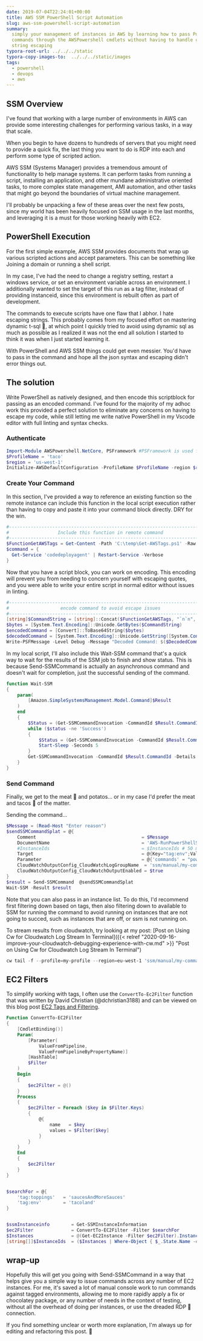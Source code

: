 ```yaml
---
date: 2019-07-04T22:24:01+00:00
title: AWS SSM PowerShell Script Automation
slug: aws-ssm-powershell-script-automation
summary:
  simply your management of instances in AWS by learning how to pass PowerShell
  commands through the AWSPowershell cmdlets without having to handle complicated
  string escaping
typora-root-url: ../../../static
typora-copy-images-to:  ../../../static/images
tags:
  - powershell
  - devops
  - aws
---
```


## SSM Overview

I've found that working with a large number of environments in AWS can provide some interesting challenges for performing various tasks, in a way that scale.

When you begin to have dozens to hundreds of servers that you might need to provide a quick fix, the last thing you want to do is RDP into each and perform some type of scripted action.

AWS SSM (Systems Manager) provides a tremendous amount of functionality to help manage systems. It can perform tasks from running a script, installing an application, and other mundane administrative oriented tasks, to more complex state management, AMI automation, and other tasks that might go beyond the boundaries of virtual machine management.

I'll probably be unpacking a few of these areas over the next few posts, since my world has been heavily focused on SSM usage in the last months, and leveraging it is a must for those working heavily with EC2.

## PowerShell Execution

For the first simple example, AWS SSM provides documents that wrap up various scripted actions and accept parameters. This can be something like Joining a domain or running a shell script.

In my case, I've had the need to change a registry setting, restart a windows service, or set an environment variable across an environment. I additionally wanted to set the target of this run as a tag filter, instead of providing instanceid, since this environment is rebuilt often as part of development.

The commands to execute scripts have one flaw that I abhor. I hate escaping strings. This probably comes from my focused effort on mastering dynamic t-sql :hankey:, at which point I quickly tried to avoid using dynamic sql as much as possible as I realized it was not the end all solution I started to think it was when I just started learning it.

With PowerShell and AWS SSM things could get even messier. You'd have to pass in the command and hope all the json syntax and escaping didn't error things out.

## The solution

Write PowerShell as natively designed, and then encode this scriptblock for passing as an encoded command. I've found for the majority of my adhoc work this provided a perfect solution to eliminate any concerns on having to escape my code, while still letting me write native PowerShell in my Vscode editor with full linting and syntax checks.

### Authenticate

```powershell
Import-Module AWSPowershell.NetCore, PSFramework #PSFramework is used for better config and logging. I include with any work i do
$ProfileName = 'taco'
$region = 'us-west-1'
Initialize-AWSDefaultConfiguration -ProfileName $ProfileName -region $region
```

### Create Your Command

In this section, I've provided a way to reference an existing function so the remote instance can include this function in the local script execution rather than having to copy and paste it into your command block directly. DRY for the win.

```powershell
#----------------------------------------------------------------------------#
#                  Include this function in remote command                   #
#----------------------------------------------------------------------------#
$FunctionGetAWSTags = Get-Content -Path 'C:\temp\Get-AWSTags.ps1' -Raw
$command = {
  Get-Service 'codedeployagent' | Restart-Service -Verbose
}
```

Now that you have a script block, you can work on encoding. This encoding will prevent you from needing to concern yourself with escaping quotes, and you were able to write your entire script in normal editor without issues in linting.

```powershell
#----------------------------------------------------------------------------#
#                   encode command to avoid escape issues                    #
#----------------------------------------------------------------------------#
[string]$CommandString = [string]::Concat($FunctionGetAWSTags, "`n`n", $Command.ToString())
$bytes = [System.Text.Encoding]::Unicode.GetBytes($CommandString)
$encodedCommand = [Convert]::ToBase64String($bytes)
$decodedCommand = [System.Text.Encoding]::Unicode.GetString([System.Convert]::FromBase64String($encodedCommand));
Write-PSFMessage -Level Debug -Message "Decoded Command: $($DecodedCommand)"
```

In my local script, I'll also include this Wait-SSM command that's a quick way to wait for the results of the SSM job to finish and show status. This is because Send-SSMCommand is actually an asynchronous command and doesn't wait for completion, just the successful sending of the command.

```powershell
function Wait-SSM
{
    param(
        [Amazon.SimpleSystemsManagement.Model.Command]$Result
    )
    end
    {
        $Status = (Get-SSMCommandInvocation -CommandId $Result.CommandId -Details $true | Select-Object -ExpandProperty CommandPlugins).Status.Value
        while ($status -ne 'Success')
        {
            $Status = (Get-SSMCommandInvocation -CommandId $Result.CommandId -Details $true | Select-Object -ExpandProperty CommandPlugins).Status.Value
            Start-Sleep -Seconds 5
        }
        Get-SSMCommandInvocation -CommandId $Result.CommandId -Details $true | Select-Object InstanceId, Status | Format-Table -Autosize -Wrap
    }
}
```

### Send Command

Finally, we get to the meat :poultry_leg: and potatos... or in my case I'd prefer the meat and tacos :taco: of the matter.

Sending the command...

```powershell
$Message = (Read-Host "Enter reason")
$sendSSMCommandSplat = @{
    Comment                                       = $Message
    DocumentName                                  = 'AWS-RunPowerShellScript'
    #InstanceIds                                  = $InstanceIds # 50 max limit
    Target                                        = @{Key="tag:env";Values=@("tacoland")}
    Parameter                                     = @{'commands' = "powershell.exe -nologo -noprofile -encodedcommand $encodedCommand"  }
    CloudWatchOutputConfig_CloudWatchLogGroupName  = 'ssm/manual/my-command'
    CloudWatchOutputConfig_CloudWatchOutputEnabled = $true
}
$result = Send-SSMCommand  @sendSSMCommandSplat
Wait-SSM -Result $result
```

Note that you can also pass in an instance list.
To do this, I'd recommend first filtering down based on tags, then also filtering down to available to SSM for running the command to avoid running on instances that are not going to succed, such as instances that are off, or ssm is not running on.

To stream results from cloudwatch, try looking at my post: [Post on Using Cw for Cloudwatch Log Stream In Terminal]({{< relref "2020-09-16-improve-your-cloudwatch-debugging-experience-with-cw.md" >}} "Post on Using Cw for Cloudwatch Log Stream In Terminal")

```powershell
cw tail -f --profile=my-profile --region=eu-west-1 'ssm/manual/my-command'
```

## EC2 Filters

To simplify working with tags, I often use the `ConvertTo-Ec2Filter` function that was written by David Christian (@dchristian3188) and can be viewed on this blog post [EC2 Tags and Filtering](http://bit.ly/2KYcWGF).

```powershell
Function ConvertTo-EC2Filter
{
    [CmdletBinding()]
    Param(
        [Parameter(
            ValueFromPipeline,
            ValueFromPipelineByPropertyName)]
        [HashTable]
        $Filter
    )
    Begin
    {
        $ec2Filter = @()
    }
    Process
    {
        $ec2Filter = Foreach ($key in $Filter.Keys)
        {
            @{
                name   = $key
                values = $Filter[$key]
            }
        }
    }
    End
    {
        $ec2Filter
    }
}
```

```powershell

$searchFor = @{
    'tag:toppings'   = 'saucesAndMoreSauces'
    'tag:env'        = 'tacoland'
}


$ssmInstanceinfo        = Get-SSMInstanceInformation
$ec2Filter              = ConvertTo-EC2Filter -Filter $searchFor
$Instances              = @(Get-EC2Instance -Filter $ec2Filter).Instances
[string[]]$InstanceIds  = ($Instances | Where-Object { $_.State.Name -eq 'running' -and $_.InstanceId -in $ssmInstanceinfo.InstanceId } | Select-Object InstanceId -Unique).InstanceId
```


## wrap-up

Hopefully this will get you going with Send-SSMCommand in a way that helps give you a simple way to issue commands across any number of EC2 instances. For me, it's saved a lot of manual console work to run commands against tagged environments, allowing me to more rapidly apply a fix or chocolatey package, or any number of needs in the context of testing, without all the overhead of doing per instances, or use the dreaded RDP :hankey: connection.

If you find something unclear or worth more explanation, I'm always up for editing and refactoring this post. :tada:
